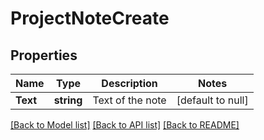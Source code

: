 # ProjectNoteCreate

## Properties
Name | Type | Description | Notes
------------ | ------------- | ------------- | -------------
**Text** | **string** | Text of the note | [default to null]

[[Back to Model list]](../README.md#documentation-for-models) [[Back to API list]](../README.md#documentation-for-api-endpoints) [[Back to README]](../README.md)


